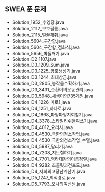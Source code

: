 ## SWEA 푼 문제
- Solution_1952_수영장.java
- Solution_2112_보호필름.java
- Solution_2115_벌꿀채취.java
- Solution_5604_구간합.java
- Solution_5604_구간합_점화식.java
- Solution_5656_벽돌깨기.java
- Solution_D2_1107.java
- Solution_D3_1209_Sum.java
- Solution_D3_1225_암호생성기.java
- Solution_D3_1244_최대상금.java
- Solution_D3_2805_농작물수확하기.java
- Solution_D3_3431_준환이의운동관리.java
- Solution_D3_5948_새샘이의735게임.java
- Solution_D4_1226_미로1.java
- Solution_D4_1251_하나로.java
- Solution_D4_1868_파핑파핑지뢰찾기.java
- Solution_D4_3378_스타일리쉬들여쓰기.java
- Solution_D4_4012_요리사.java
- Solution_D4_4530_극한의청소작업.java
- Solution_D4_4530_극한의청소작업_수열.java
- Solution_D4_5987_달리기.java
- Solution_D4_7208_지도칠하기.java
- Solution_D4_7701_염라대왕의이름정렬.java
- Solution_D4_9282_초콜릿과건포도.java
- Solution_D4_지희의고장난계산기.java
- Solution_D5_1247_최적경로.java
- Solution_D5_7793_오나의여신님.java

